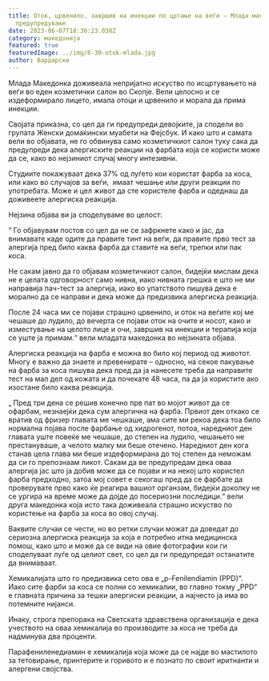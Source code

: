 ```yaml
---
title: Oток, црвенило, завршив на инекции по цртање на веѓи – Млада македонка со
  предупредување
date: 2023-06-07T18:30:23.038Z
category: македонија
featured: true
featuredImage: ../img/8-30-otok-mlada.jpg
author: Вардарски
---
```

<!--StartFragment-->

Млада Македонка доживеала непријатно искуство по исцртувањето на веѓи во еден козметички салон во Скопје. Вели целосно и се издеформирало лицето, имала отоци и црвенило и морала да прима инекции.

Својата приказна, со цел да ги предупреди девојките, ја сподели во групата Женски домаќински муабети на Фејсбук. И како што и самата вели во објавата, не го обвинува само козметичкиот салон туку сака да предупреди дека алергиските реакции на фарбата која се користи може да се, како во нејзиниот случај многу интезивни.

<!--StartFragment-->

Студиите покажуваат дека 37% од луѓето кои користат фарба за коса, или како во случајов за веѓи,  имаат чешање или други реакции по употребата. Може и цел живот да сте користеле фарба и одеднаш да доживеете алергиска реакција.

Нејзина објава ви ја споделуваме во целост:

“ Го објавувам постов со цел да не се зафркнете како и јас, да внимавате каде одите да правите тинт на веѓи, да правите прво тест за алергија пред било каква фарба да ставите на веѓи, трепки или пак коса.

Не сакам јавно да го објавам козметичкиот салон, бидејќи мислам дека не е целата одговорност само нивна, иако нивната грешка е што не ми направија пач-тест за алергија, иако во упатството пишува дека е морално да се направи и дека може да предизвика алергиска реакција.

После 24 часа ми се појави страшно црвенило, и оток на веѓите кој ме чешаше до лудило, до вечерта се појави оток на очите и носот, како и изместување на целото лице и очи, завршив на инекции и терапија која се уште ја примам.“ вели младата македонка во нејзината објава.

<!--EndFragment-->



<!--StartFragment-->

Алергиска реакција на фарба е можна во било кој период од животот.  Многу е важно да знаете и превенирате – односно, на секое пакување на фарба за коса пишува дека пред да ја нанесете треба да направите тест на мал дел од кожата и да почекате 48 часа, па да ја користите ако изостане било каква реакција.

„ Пред три дена се решив конечно прв пат во мојот живот да се офарбам, незнаејќи дека сум алергична на фарба. Првиот ден откако се вратив од фризер главата ме чешкаше, ама сите ми рекоа дека тоа било нормална појава после фарбање од хидрогенот, потоа, наредниот ден главата уште повеќе ме чешаше, до степен на лудило, чешањето не престануваше, а челото малку ми беше отечено. Наредниот ден кога станав цела глава ми беше издеформирана до тој степен да неможам да си го препознаам ликот. Сакам да ве предупредам дека оваа алергија јас што ја добив може да се појави и на некој што користел фарба предходно, затоа мој совет е секогаш пред да се фарбате да проверувате прво како ќе реагира вашиот органзам, бидејќи доколку не се ургира на време може да дојде до посериозни последици.“ вели друга македонка која исто така доживеала страшно искуство по користење на фарба за коса во овој случај.

Ваквите случаи се чести, но во ретки случаи можат да доведат до сериозна алергиска реакција за која е потребно итна медицинска помош, како што и може да се види на овие фотографии кои ги споделуваат луѓе од целиот свет, со цел да ги предупредат останатите да внимаваат.

<!--EndFragment-->



<!--StartFragment-->

Хемикалијата што го предизвика сето ова е „p-Fenilendiamin (PPD)“. Иако сите фарби за коса се полни со хемикалии, во главно токму „PPD“ е главната причина за тешки алергиски реакции, а најчесто ја има во потемните нијанси.

Инаку, строга препорака на Светската здравствена организација е дека учеството на оваа хемикалија во производите за коса не треба да надминува два проценти.

Парафениленедиамин е хемикалија која може да се најде во мастилото за тетовирање, принтерите и горивото и е познато по своит иритнанти и алергени својства.

<!--EndFragment-->